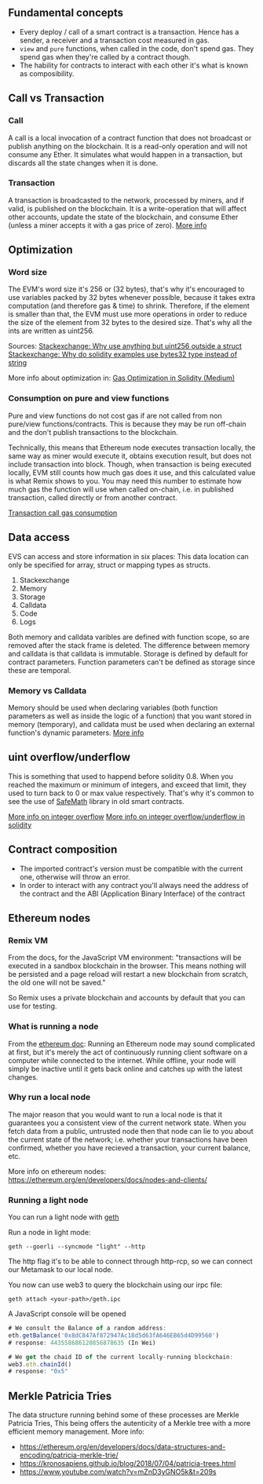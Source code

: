 ## Fundamental concepts
- Every deploy / call of a smart contract is a transaction. Hence has a sender, a receiver and a transaction cost measured in gas.
- `view` and `pure` functions, when called in the code, don't spend gas. They spend gas when they're called by a contract though.
- The hability for contracts to interact with each other it's what is known as composibility.

## Call vs Transaction
### Call
A call is a local invocation of a contract function that does not broadcast or publish anything on the blockchain.
It is a read-only operation and will not consume any Ether. It simulates what would happen in a transaction, but discards all the state changes when it is done.

### Transaction
A transaction is broadcasted to the network, processed by miners, and if valid, is published on the blockchain.
It is a write-operation that will affect other accounts, update the state of the blockchain, and consume Ether (unless a miner accepts it with a gas price of zero).
[More info](https://ethereum.stackexchange.com/questions/765/what-is-the-difference-between-a-transaction-and-a-call)


## Optimization
### Word size
The EVM's word size it's 256 or (32 bytes), that's why it's encouraged to use variables packed by 32 bytes whenever possible, because it takes extra computation (and therefore gas & time) to shrink. Therefore, if the element is smaller than that, the EVM must use more operations in order to reduce the size of the element from 32 bytes to the desired size. That's why all the ints are written as uint256.

Sources:
[Stackexchange: Why use anything but uint256 outside a struct](https://ethereum.stackexchange.com/questions/77153/why-use-anything-but-uint256-int256-outside-of-a-struct#77154)
[Stackexchange: Why do solidity examples use bytes32 type instead of string](https://ethereum.stackexchange.com/questions/3795/why-do-solidity-examples-use-bytes32-type-instead-of-string)

More info about optimization in: [Gas Optimization in Solidity (Medium)](https://medium.com/coinmonks/gas-optimization-in-solidity-part-i-variables-9d5775e43dde)

### Consumption on pure and view functions
Pure and view functions do not cost gas if are not called from non pure/view functions/contracts. This is because they may be run off-chain and the don't publish transactions to the blockchain.

Technically, this means that Ethereum node executes transaction locally, the same way as miner would execute it, obtains execution result, but does not include transaction into block. Though, when transaction is being executed locally, EVM still counts how much gas does it use, and this calculated value is what Remix shows to you. You may need this number to estimate how much gas the function will use when called on-chain, i.e. in published transaction, called directly or from another contract.

[Transaction call gas consumption](https://ethereum.stackexchange.com/questions/69024/transaction-function-call-gas-consumption)

## Data access
EVS can access and store information in six places:
This data location can only be specified for array, struct or mapping types as structs.
1. Stackexchange
2. Memory
3. Storage
4. Calldata
5. Code
6. Logs

Both memory and calldata varibles are defined with function scope, so are removed after the stack frame is deleted.
The difference between memory and calldata is that calldata is immutable.
Storage is defined by default for contract parameters. Function parameters can't be defined as storage since these are temporal.

### Memory vs Calldata
Memory should be used when declaring variables (both function parameters as well as inside the logic of a function) that you want stored in memory (temporary), and calldata must be used when declaring an external function's dynamic parameters.
[More info](https://ethereum.stackexchange.com/questions/74442/when-should-i-use-calldata-and-when-should-i-use-memory)

## uint overflow/underflow
This is something that used to happend before solidity 0.8. When you reached the maximum or minimum of integers, and exceed that limit, they used to turn back to 0 or max value respectively. That's why it's common to see the use of  [SafeMath](https://github.com/OpenZeppelin/openzeppelin-contracts/blob/master/contracts/utils/math/SafeMath.sol) library in old smart contracts.

[More info on integer overflow](https://en.wikipedia.org/wiki/Integer_overflow)
[More info on integer overflow/underflow in solidity](https://ethereum.stackexchange.com/questions/83226/integer-underflow-overflow)

## Contract composition

- The imported contract's version must be compatible with the current one, otherwise will throw an error.
- In order to interact with any contract you'll always need the address of the contract and the ABI (Application Binary Interface) of the contract

## Ethereum nodes
### Remix VM
From the docs, for the JavaScript VM environment:
"transactions will be executed in a sandbox blockchain in the browser. This means nothing will be persisted and a page reload will restart a new blockchain from scratch, the old one will not be saved."

So Remix uses a private blockchain and accounts by default that you can use for testing.

### What is running a node
From the [ethereum doc](https://ethereum.org/en/run-a-node/): Running an Ethereum node may sound complicated at first, but it's merely the act of continuously running client software on a computer while connected to the internet. While offline, your node will simply be inactive until it gets back online and catches up with the latest changes.

### Why run a local node
The major reason that you would want to run a local node is that it guarantees you a consistent view of the current network state. When you fetch data from a public, untrusted node then that node can lie to you about the current state of the network; i.e. whether your transactions have been confirmed, whether you have recieved a transaction, your current balance, etc.

 More info on ethereum nodes: https://ethereum.org/en/developers/docs/nodes-and-clients/

### Running a light node
You can run a light node with [geth](https://geth.ethereum.org/downloads)

Run a node in light mode: 
```
geth --goerli --syncmode "light" --http
```
The http flag it's to be able to connect through http-rcp, so we can connect our Metamask to our local node.

You now can use web3 to query the blockchain using our irpc file:
```
geth attach <your-path>/geth.ipc
```

A JavaScript console will be opened

```javascript
# We consult the Balance of a random address:
eth.getBalance('0x8dC847Af872947Ac18d5d63fA646EB65d4D99560')
# response: 443558686120856878635 (In Wei)

# We get the chaid ID of the current locally-running blockchain:
web3.eth.chainId()
# response: "0x5"
```

## Merkle Patricia Tries
The data structure running behind some of these processes are Merkle Patricia Tries, This being offers the autenticity of a Merkle tree with a more efficient memory management.
More info:
- https://ethereum.org/en/developers/docs/data-structures-and-encoding/patricia-merkle-trie/
- https://kronosapiens.github.io/blog/2018/07/04/patricia-trees.html
- https://www.youtube.com/watch?v=mZnD3yGNO5k&t=209s


